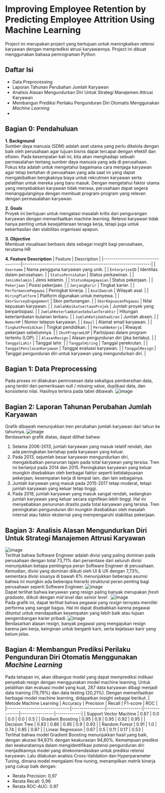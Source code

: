 # Improving Employee Retention by Predicting Employee Attrition Using Machine Learning
Project ini merupakan project yang bertujuan untuk meningkatkan retensi karyawan dengan memprediksi atrusi karyawannya. Project ini dibuat menggunakan bahasa pemrograman Python 

## Daftar Isi
- Data Preprocessing
- Laporan Tahunan Perubahan Jumlah Karyawan
- Analisis Alasan Mengundurkan Diri Untuk Strategi Manajemen Attrusi Karyawan
- Membangun Prediksi Perilaku Pengunduran Diri Otomatis Menggunakan _Machine Learning_
-

## Bagian 0: Pendahuluan
**1. Background** <br>
Sumber daya manusia (SDM) adalah aset utama yang perlu dikelola dengan baik oleh perusahaan agar tujuan bisnis dapat tercapai dengan efektif dan efisien. Pada kesempatan kali ini, kita akan menghadapi sebuah permasalahan tentang sumber daya manusia yang ada di perusahaan. Fokus kita adalah untuk mengetahui bagaimana cara menjaga karyawan agar tetap bertahan di perusahaan yang ada saat ini yang dapat mengakibatkan bengkaknya biaya untuk rekrutmen karyawan serta pelatihan untuk mereka yang baru masuk. Dengan mengetahui faktor utama yang menyebabkan karyawan tidak merasa, perusahaan dapat segera menanggulanginya dengan membuat program-program yang relevan dengan permasalahan karyawan.<br>

**2. Goals** <br>
Proyek ini bertujuan untuk mengatasi masalah kritis dari pengurangan karyawan dengan memanfaatkan machine learning. Retensi karyawan tidak hanya penting untuk kesejahteraan tenaga kerja, tetapi juga untuk keberhasilan dan stabilitas organisasi apapun.<br>

**3. Objective** <br>
Membuat visualisasi berbasis data sebagai insight bagi perusahaan, terutama HR

**4. Feature Description**
| Feature                            | Description                                                     |
|------------------------------------|-----------------------------------------------------------------|
| `Username`                           | Nama pengguna karyawan yang unik.                               |
| `EnterpriseID`                       | Identitas dalam perusahaan.                                     |
| `StatusPernikahan`                   | Status perkawinan.                                              |
| `JenisKelamin`                       | Jenis kelamin.                                                  |
| `StatusKepegawaian`                  | Status pekerjaan.                                               |
| `Pekerjaan`                          | Posisi pekerjaan.                                               |
| `JenjangKarir`                       | Tingkat karier.                                                 |
| `PerformancePegawai`                 | Peringkat kinerja.                                              |
| `AsalDaerah`                         | Wilayah asal.                                                   |
| `HiringPlatform`                     | Platform digunakan untuk menyewa.                               |
| `SkorSurveyEngagement`               | Skor pertunangan.                                               |
| `SkorKepuasanPegawai`                | Nilai kepuasan karyawan.                                        |
| `JumlahKeikutsertaanProjek`          | Jumlah proyek yang berpartisipasi.                              |
| `JumlahKeterlambatanSebulanTerakhir` | Hitungan keterlambatan bulanan terbaru.                         |
| `JumlahKetidakhadiran`               | Jumlah absen.                                                   |
| `NomorHP`                            | Nomor telepon karyawan.                                         |
| `Email`                              | Alamat email karyawan.                                          |
| `TingkatPendidikan`                  | Tingkat pendidikan.                                             |
| `PernahBekerja`                      | Riwayat pekerjaan sebelumnya.                                   |
| `IkutProgramLOP`                     | Partisipasi dalam program tertentu (LOP).                       |
| `AlasanResign`                       | Alasan pengunduran diri (jika berlaku).                         |
| `TanggalLahir`                       | Tanggal lahir.                                                  |
| `TanggalHiring`                      | Tanggal perekrutan.                                             |
| `TanggalPenilaianKaryawan`           | Tanggal evaluasi karyawan.                                      |
| `TanggalResign`                      | Tanggal pengunduran diri untuk karyawan yang mengundurkan diri. |

## Bagian 1: Data Preprocessing
Pada proses ini dilakukan pemrosesan data sekaligus pembersihan data, yang terdiri dari pemeriksaan null / missing value, duplikasi data, dan konsistensi nilai. Hasilnya tertera pada tabel dibawah.
![image](https://github.com/user-attachments/assets/9b418864-bb5f-4685-b242-eef2a4e7d691)

## Bagian 2: Laporan Tahunan Perubahan Jumlah Karyawan
Grafik dibawah menunjukkan tren perubahan jumlah karyawan dari tahun ke tahunnya.
![image](https://github.com/user-attachments/assets/37d7d3c2-c96b-437f-b2b1-5ec9ea6223f7)<br>
Berdasarkan grafik diatas, dapat dilihat bahwa:
1. Selama 2006-2013, jumlah karyawan yang masuk relatif rendah, dan ada peningkatan bertahap pada karyawan yang keluar.
2. Pada 2013, sejumlah besar karyawan mengundurkan diri, mengakibatkan penurunan tajam pada total karyawan yang tersisa. Tren ini berlanjut pada 2014 dan 2015. Peningkatan karyawan yang keluar mungkin disebabkan oleh berbagai faktor seperti ketidakpuasan pekerjaan, kesempatan kerja di tempat lain, dan lain sebagainya.
3. Jumlah karyawan yang masuk pada 2015-2017 tetap moderat, tetapi jumlah karyawan yang keluar tetap tinggi.
4. Pada 2018, jumlah karyawan yang masuk sangat rendah, sedangkan jumlah karyawan yang keluar secara signifikan lebih tinggi. Hal ini menyebabkan penurunan drastis pada total karyawan yang tersisa. Tren peningkatan pengunduran diri mungkin disebabkan oleh masalah internal atau faktor eksternal yang mempengaruhi stabilitas pekerjaan.

## Bagian 3: Analisis Alasan Mengundurkan Diri Untuk Strategi Manajemen Attrusi Karyawan
![image](https://github.com/user-attachments/assets/1f9f8348-5659-46e5-8307-9fd758f6c5f8)<br>
Terlihat bahwa Software Engineer adalah divisi yang paling dominan pada perusahaan dengan total 73,71% dari persentase dari seluruh divisi menunjukkan betapa pentingnya peran Software Engineer di perusahaan. Kemudian, divisi yang dominan diikuti oleh UI & UX dengan 7,73%, sementara divisi sisanya di bawah 6% menunjukkan beberapa asumsi bahwa ini mungkin ada beberapa hierarki struktural peran penting bagi perusahaan seperti Software Engineer.
![image](https://github.com/user-attachments/assets/b5dfa82a-5f38-4212-9a17-d4a1e9c5fade)<br>
Dapat terlihat bahwa karyawan yang resign paling banyak merupakan _fresh graduate_, diikuti dengan _mid level_ dan _senior level_ .
![image](https://github.com/user-attachments/assets/995d231e-2aa7-4924-a2ab-9a65e5f7ff83)<br>
Pada grafik ini, dapat terlihat bahwa pegawai yang _resign_ ternyata memiliki performa yang sangat bagus. Hal ini dapat disebabkan karena pegawai dituntut untuk mendapatkan kesempatan yang lebih baik atau tujuan pengembangan karier pribadi.
![image](https://github.com/user-attachments/assets/506468e2-ba8c-4803-865f-1dc48b4f00d0)<br>
Berdasarkan alasan resign, banyak pegawai yang mengajukan resign karena jam kerja, keinginan untuk berganti karir, serta kejelasan karir yang belum jelas.

## Bagian 4: Membangun Prediksi Perilaku Pengunduran Diri Otomatis Menggunakan _Machine Learning_
Pada tahapan ini, akan dibangun model yang dapat memprediksi indikasi penyebab resign dengan menggunakan model machine learning. Untuk pelatihan dan evaluasi model yang kuat, 287 data karyawan dibagi menjadi data training (79,79%) dan data testing (20,21%). Dengan memanfaatkan berbagai model machine learning, didapatkan insight sebagai berikut.
|     Metode Machine Learning    |     Accuracy    |     Precision    |     Recall    |     F1-score    |     ROC     |
|--------------------------------|-----------------|------------------|---------------|-----------------|-------------|
|     Support Vector Machine     |     0.67        |     0.0          |     0.0       |     0.0         |     0.5     |
|     Gradient Boosting          |     0.95        |     0.9          |     0.95      |     0.92        |     0.95    |
|     Decision Tree              |     0.93        |     0.86         |     0.95      |     0.9         |     0.93    |
|     Random Forest              |     0.91        |     1.0          |     0.74      |     0.85        |     0.87    |
|     Linear Regression          |     0.67        |     0.5          |     0.11      |     0.17        |     0.53    |<br>
Terlihat bahwa model Gradient Boosting menunjukkan hasil yang baik, dengan akurasi 94,83% dengan keakurasian 94,80%. Kemampuan prediksi dan keakuratannya dalam mengidentifikasi potensi pengunduran diri menjadikannya model yang direkomendasikan untuk prediksi retensi karyawan. Lalu dilakukan analisis Cross-Validation dan Hyperparameter Tuning, dimana model mengalami fine-tuning, menampilkan metrik kinerja yang cukup baik dengan:
- Rerata Precision: 0,97
- Rerata Recall: 0,96
- Rerata ROC-AUC: 0.97

